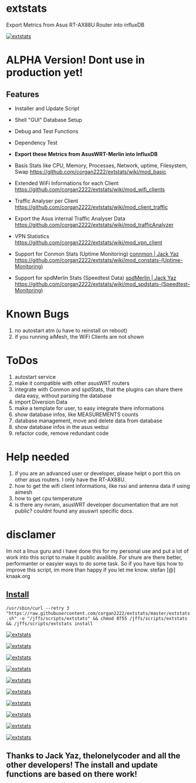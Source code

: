 # extstats
Export Metrics from Asus RT-AX88U Router into influxDB

[![extstats](https://raw.githubusercontent.com/corgan2222/extstats/master/images_thumbs/extstats.jpg)](https://raw.githubusercontent.com/corgan2222/extstats/master/images/extstats.jpg)

# ALPHA Version! Dont use in production yet!

## Features

* Installer and Update Script
* Shell "GUI" Database Setup
* Debug and Test Functions
* Dependency Test 

* **Export these Metrics from AsusWRT-Merlin into InfluxDB**
* Basis Stats like CPU, Memory, Processes, Network, uptime, Filesystem, Swap
https://github.com/corgan2222/extstats/wiki/mod_basic
* Extended WiFi Informations for each Client https://github.com/corgan2222/extstats/wiki/mod_wifi_clients
* Traffic Analyser per Client https://github.com/corgan2222/extstats/wiki/mod_client_traffic
* Export the Asus internal Traffic Analyser Data https://github.com/corgan2222/extstats/wiki/mod_trafficAnalyzer
* VPN Statistics https://github.com/corgan2222/extstats/wiki/mod_vpn_client
* Support for Conmon Stats (Uptime Monitoring) [connmon | Jack Yaz](https://www.snbforums.com/threads/connmon-internet-connection-monitoring.56163/) https://github.com/corgan2222/extstats/wiki/mod_constats-(Uptime-Monitoring)
* Support for spdMerlin Stats (Speedtest Data) [spdMerlin | Jack Yaz](https://www.snbforums.com/threads/spdmerlin-automated-speedtests-with-graphs.55904/) https://github.com/corgan2222/extstats/wiki/mod_spdstats-(Speedtest-Monitoring)

# Known Bugs
1. no autostart atm (u have to reinstall on reboot)
2. if you running aiMesh, the WiFi Clients are not shown

# ToDos
1. autostart service
2. make it compatible with other asusWRT routers
3. integrate with Conmon and spdStats, that the plugins can share there data easy, without parsing the database
4. import Diversion Data
5. make a template for user, to easy integrate there informations
6. show database infos, like MEASUREMENTS counts
7. database management, move and delete data from database
8. show database infos in the asus webui
9. refactor code, remove redundant code

# Help needed
1. if you are an advanced user or developer, please helpt o port this on other asus routers. I only have the RT-AX88U.
2. how to get the wifi client informations, like rssi and antenna data if using aimesh
3. how to get cpu temperature
4. is there any nvram, asusWRT developer documentation that are not public? couldnt found any asuswrt specific docs.

# disclamer
Im not a linux guru and i have done this for my personal use and put a lot of work into this script to make it public availible. For shure are there better, performanter or easyier ways to do some task. So if you have tips how to improve this script, im more than happy if you let me know. stefan [@] knaak.org

## [Install ](https://github.com/corgan2222/extstats/wiki/Setup)
`/usr/sbin/curl --retry 3 "https://raw.githubusercontent.com/corgan2222/extstats/master/extstats.sh" -o "/jffs/scripts/extstats" && chmod 0755 /jffs/scripts/extstats && /jffs/scripts/extstats install`

[![extstats](https://raw.githubusercontent.com/corgan2222/extstats/master/images_thumbs/extstats.jpg)](https://raw.githubusercontent.com/corgan2222/extstats/master/images/extstats.jpg)

[![extstats](https://raw.githubusercontent.com/corgan2222/extstats/master/images_thumbs/extstats_fs.jpg)](https://raw.githubusercontent.com/corgan2222/extstats/master/images/extstats_fs.jpg)

[![extstats](https://raw.githubusercontent.com/corgan2222/extstats/master/images_thumbs/extstats_network.jpg)](https://raw.githubusercontent.com/corgan2222/extstats/master/images/extstats_network.jpg)

[![extstats](https://raw.githubusercontent.com/corgan2222/extstats/master/images_thumbs/extstats_client_traffic.jpg)](https://raw.githubusercontent.com/corgan2222/extstats/master/images/extstats_client_traffic.jpg)

[![extstats](https://raw.githubusercontent.com/corgan2222/extstats/master/images_thumbs/extstats_trafficbyclient.jpg)](https://raw.githubusercontent.com/corgan2222/extstats/master/images/extstats_trafficbyclient.jpg)

[![extstats](https://raw.githubusercontent.com/corgan2222/extstats/master/images_thumbs/extstats_speedtest.jpg)](https://raw.githubusercontent.com/corgan2222/extstats/master/images/extstats_speedtest.jpg)

[![extstats](https://raw.githubusercontent.com/corgan2222/extstats/master/images_thumbs/extstats_asus_ta.jpg)](https://raw.githubusercontent.com/corgan2222/extstats/master/images/extstats_asus_ta.jpg)

[![extstats](https://raw.githubusercontent.com/corgan2222/extstats/master/images_thumbs/extstats_wifi.jpg)](https://raw.githubusercontent.com/corgan2222/extstats/master/images/extstats_wifi.jpg)

[![extstats](https://raw.githubusercontent.com/corgan2222/extstats/master/images_thumbs/extstats_wifi2.jpg)](https://raw.githubusercontent.com/corgan2222/extstats/master/images/extstats_wifi2.jpg)

[![extstats](https://raw.githubusercontent.com/corgan2222/extstats/master/images_thumbs/extstats_wifi3.jpg)](https://raw.githubusercontent.com/corgan2222/extstats/master/images/extstats_wifi3.jpg)



## Thanks to Jack Yaz,  thelonelycoder and all the other developers! The install and update functions are based on there work!

